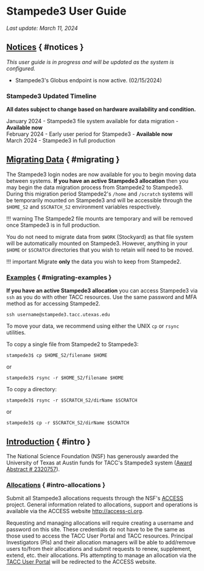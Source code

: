 # Stampede3 User Guide 

*Last update: March 11, 2024*

## [Notices](#notices) { #notices }

*This user guide is in progress and will be updated as the system is configured.*

* Stampede3's Globus endpoint is now active. (02/15/2024)

### Stampede3 Updated Timeline
**All dates subject to change based on hardware availability and condition.**   

January 2024 - Stampede3 file system available for data migration - **Available now**  
February 2024 - Early user period for Stampede3 - **Available now**    
March 2024 - Stampede3 in full production   


## [Migrating Data](#migrating) { #migrating }

The Stampede3 login nodes are now available for you to begin moving data between systems.  **If you have an active Stampede3 allocation** then you may begin the data migration process from Stampede2 to Stampede3.  During this migration period Stampede2's `/home` and `/scratch` systems will be temporarily mounted on Stampede3 and will be accessible through the `$HOME_S2` and `$SCRATCH_S2` environment variables respectively.  

!!! warning
	The Stampede2 file mounts are temporary and will be removed once Stampede3 is in full production.

You do not need to migrate data from `$WORK` (Stockyard) as that file system will be automatically mounted on Stampede3.  However, anything in your `$HOME` or `$SCRATCH` directories that you wish to retain will need to be moved.  

!!! important
	Migrate **only** the data you wish to keep from Stampede2.  

### [Examples](#migrating-examples) { #migrating-examples }

**If you have an active Stampede3 allocation** you can access Stampede3 via `ssh` as you do with other TACC resources.  Use the same password and MFA method as for accessing Stampede2.

``` cmd-line
ssh username@stampede3.tacc.utexas.edu
```
To move your data, we recommend using either the UNIX `cp` or `rsync` utilities.  

To copy a single file from Stampede2 to Stampede3: 

```cmd-line
stampede3$ cp $HOME_S2/filename $HOME
```
or

```cmd-line
stampede3$ rsync -r $HOME_S2/filename $HOME
```

To copy a directory: 

```cmd-line
stampede3$ rsync -r $SCRATCH_S2/dirName $SCRATCH
```
or

```cmd-line
stampede3$ cp -r $SCRATCH_S2/dirName $SCRATCH
```


## [Introduction](#intro) { #intro }

The National Science Foundation (NSF) has generously awarded the University of Texas at Austin funds for TACC's Stampede3 system ([Award Abstract # 2320757](https://www.nsf.gov/awardsearch/showAward?AWD_ID=2320757)). <!-- put link to citation here? --> 

### [Allocations](#intro-allocations) { #intro-allocations }

Submit all Stampede3 allocations requests through the NSF's [ACCESS](https://allocations.access-ci.org/) project. General information related to allocations, support and operations is available via the ACCESS website <http://access-ci.org>.

Requesting and managing allocations will require creating a username and password on this site. These credentials do not have to be the same as those used to access the TACC User Portal and TACC resources. Principal Investigators (PIs) and their allocation managers will be able to add/remove users to/from their allocations and submit requests to renew, supplement, extend, etc. their allocations. PIs attempting to manage an allocation via the [TACC User Portal](https://tacc.utexas.edu/portal/dashboard) will be redirected to the ACCESS website.

